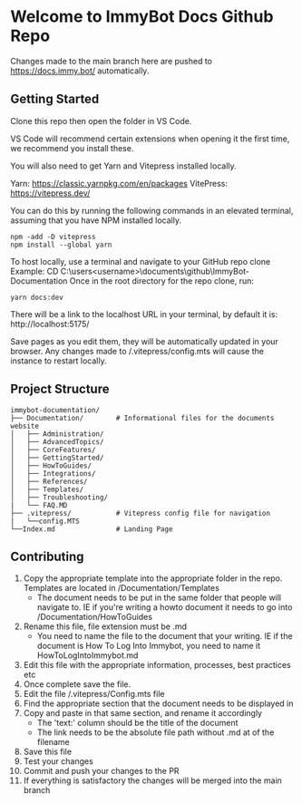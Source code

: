 # Welcome to ImmyBot Docs Github Repo

Changes made to the main branch here are pushed to https://docs.immy.bot/ automatically.

## Getting Started

Clone this repo then open the folder in VS Code.

VS Code will recommend certain extensions when opening it the first time, we recommend you install these.

You will also need to get Yarn and Vitepress installed locally.

Yarn: https://classic.yarnpkg.com/en/packages
VitePress: https://vitepress.dev/

You can do this by running the following commands in an elevated terminal, assuming that you have NPM installed locally.

```
npm -add -D vitepress
npm install --global yarn
```

To host locally, use a terminal and navigate to your GitHub repo clone
Example: CD C:\users\<username>\documents\github\ImmyBot-Documentation
Once in the root directory for the repo clone, run:

```
yarn docs:dev
```

There will be a link to the localhost URL in your terminal, by default it is: http://localhost:5175/

Save pages as you edit them, they will be automatically updated in your browser. Any changes made to /.vitepress/config.mts will cause the instance to restart locally.

## Project Structure

```
immybot-documentation/
├── Documentation/        # Informational files for the documents website
│   ├── Administration/
│   ├── AdvancedTopics/
│   ├── CoreFeatures/
│   ├── GettingStarted/
│   ├── HowToGuides/
│   ├── Integrations/
│   ├── References/
│   ├── Templates/
│   ├── Troubleshooting/
|   └── FAQ.MD
├── .vitepress/           # Vitepress config file for navigation
|   └──config.MTS
└──Index.md               # Landing Page
```

## Contributing
  1. Copy the appropriate template into the appropriate folder in the repo. Templates are located in /Documentation/Templates
     - The document needs to be put in the same folder that people will navigate to. IE if you're writing a howto document it needs to go into /Documentation/HowToGuides
  2. Rename this file, file extension must be .md
     - You need to name the file to the document that your writing. IE if the document is How To Log Into Immybot, you need to name it HowToLogIntoImmybot.md
  3. Edit this file with the appropriate information, processes, best practices etc
  4. Once complete save the file.
  5. Edit the file /.vitepress/Config.mts file
  6. Find the appropriate section that the document needs to be displayed in
  7. Copy and paste in that same section, and rename it accordingly
     - The 'text:' column should be the title of the document
     - The link needs to be the absolute file path without .md at of the filename
  8. Save this file
  9.  Test your changes
  10. Commit and push your changes to the PR
  11. If everything is satisfactory the changes will be merged into the main branch


